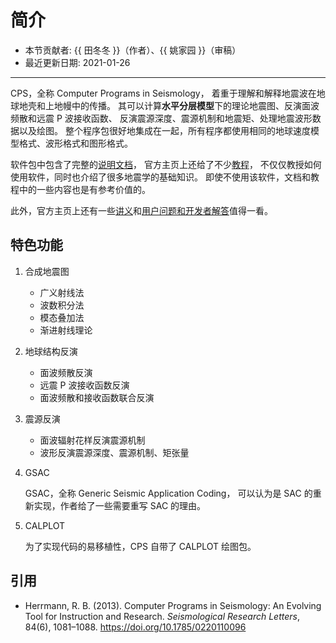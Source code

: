 # 简介

- 本节贡献者: {{ 田冬冬 }}（作者）、{{ 姚家园 }}（审稿）
- 最近更新日期: 2021-01-26

---

CPS，全称 Computer Programs in Seismology，
着重于理解和解释地震波在地球地壳和上地幔中的传播。
其可以计算**水平分层模型**下的理论地震图、反演面波频散和远震 P 波接收函数、
反演震源深度、震源机制和地震矩、处理地震波形数据以及绘图。
整个程序包很好地集成在一起，所有程序都使用相同的地球速度模型格式、波形格式和图形格式。

软件包中包含了完整的[说明文档](http://www.eas.slu.edu/eqc/eqc_cps/CPS/CPS330.html)，
官方主页上还给了不少[教程](http://www.eas.slu.edu/eqc/eqc_cps/TUTORIAL/)，
不仅仅教授如何使用软件，同时也介绍了很多地震学的基础知识。
即使不使用该软件，文档和教程中的一些内容也是有参考价值的。

此外，官方主页上还有一些[讲义](http://www.eas.slu.edu/eqc/eqc_cps/workshop.html)和[用户问题和开发者解答](http://www.eas.slu.edu/eqc/eqc_cps/Questions)值得一看。

## 特色功能

1. 合成地震图

   - 广义射线法
   - 波数积分法
   - 模态叠加法
   - 渐进射线理论

2. 地球结构反演

   - 面波频散反演
   - 远震 P 波接收函数反演
   - 面波频散和接收函数联合反演

3. 震源反演

   - 面波辐射花样反演震源机制
   - 波形反演震源深度、震源机制、矩张量

4. GSAC

   GSAC，全称 Generic Seismic Application Coding，
   可以认为是 SAC 的重新实现，作者给了一些需要重写 SAC 的理由。

5. CALPLOT

   为了实现代码的易移植性，CPS 自带了 CALPLOT 绘图包。

## 引用

- Herrmann, R. B. (2013).
  Computer Programs in Seismology: An Evolving Tool for Instruction and Research.
  *Seismological Research Letters*, 84(6), 1081–1088.
  <https://doi.org/10.1785/0220110096>
